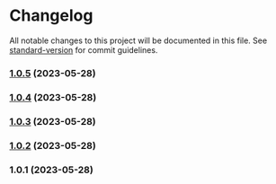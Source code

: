 # Changelog

All notable changes to this project will be documented in this file. See [standard-version](https://github.com/conventional-changelog/standard-version) for commit guidelines.

### [1.0.5](https://github.com/ndotcom/ppurio/compare/v1.0.4...v1.0.5) (2023-05-28)

### [1.0.4](https://github.com/ndotcom/ppurio/compare/v1.0.3...v1.0.4) (2023-05-28)

### [1.0.3](https://github.com/ndotcom/ppurio/compare/v1.0.2...v1.0.3) (2023-05-28)

### [1.0.2](https://github.com/ndotcom/ppurio/compare/v1.0.1...v1.0.2) (2023-05-28)

### 1.0.1 (2023-05-28)
